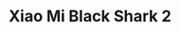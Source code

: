 ---
title: Xiao Mi Black Shark 2
slug: Xiao-Mi-Black-Shark-2
harga: 10000000
kategori: handphone
images: ../images/xiaomi.jpg
youtube: https://www.youtube.com/watch?v=Nk-eV-bO2D0
deskripsi: Xiaomi Black Shark 2 adalah ponsel gaming terbaik di kelasnya, yang dilengkapi dengan RAM yang tersedia dari 6GB - 12GB dan sistem liquid cooling multilayer yang dapat mengurangi suhu inti hingga 14°C. Ini
--- 